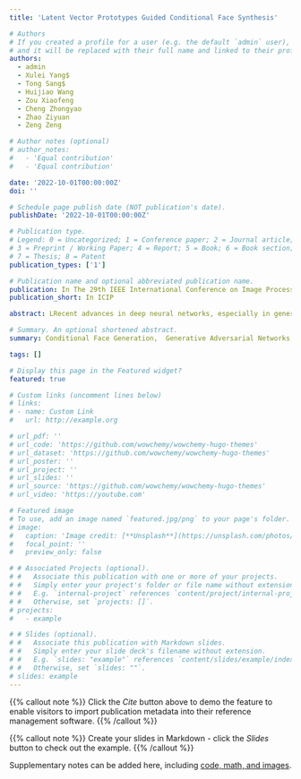 ```yaml
---
title: 'Latent Vector Prototypes Guided Conditional Face Synthesis'

# Authors
# If you created a profile for a user (e.g. the default `admin` user), write the username (folder name) here
# and it will be replaced with their full name and linked to their profile.
authors:
  - admin
  - Xulei Yang$
  - Tong Sang$
  - Huijiao Wang
  - Zou Xiaofeng
  - Cheng Zhongyao
  - Zhao Ziyuan
  - Zeng Zeng

# Author notes (optional)
# author_notes:
#   - 'Equal contribution'
#   - 'Equal contribution'

date: '2022-10-01T00:00:00Z'
doi: ''

# Schedule page publish date (NOT publication's date).
publishDate: '2022-10-01T00:00:00Z'

# Publication type.
# Legend: 0 = Uncategorized; 1 = Conference paper; 2 = Journal article;
# 3 = Preprint / Working Paper; 4 = Report; 5 = Book; 6 = Book section;
# 7 = Thesis; 8 = Patent
publication_types: ['1']

# Publication name and optional abbreviated publication name.
publication: In The 29th IEEE International Conference on Image Processing
publication_short: In ICIP

abstract: LRecent advances in deep neural networks, especially in generative adversarial networks (GAN), have shown remarkable progress in face image generations. However, most of the existing face image generators can only synthesize random face images, but are not able to control the attributes of the generated face images. Though conditional GAN based methods can manipulate the attributes to some extent, but can only generate low-resolution face images up to $256\times 256$. In this study, based on StyleGAN, one of the state-of-the-art image generators for synthesizing high-quality face images, we propose a simple but efficient approach to generate high-resolution and hyper-realistic face images with any desired attribute. By training an attribute classifier to assign attribute labels to given synthesized face images, we build the links between latent vectors and face attributes. In such a way, the latent vectors can be grouped into different clusters, one cluster corresponding to one face attribute, respectively. We then extract the prototypes for the clusters, which are used to control the attribute of the generated face image. Extensive experiments demonstrate the effectiveness of the proposed approach for high-quality face image generation with predefined attributes. 

# Summary. An optional shortened abstract.
summary: Conditional Face Generation,  Generative Adversarial Networks, Prototype Clustering

tags: []

# Display this page in the Featured widget?
featured: true

# Custom links (uncomment lines below)
# links:
# - name: Custom Link
#   url: http://example.org

# url_pdf: ''
# url_code: 'https://github.com/wowchemy/wowchemy-hugo-themes'
# url_dataset: 'https://github.com/wowchemy/wowchemy-hugo-themes'
# url_poster: ''
# url_project: ''
# url_slides: ''
# url_source: 'https://github.com/wowchemy/wowchemy-hugo-themes'
# url_video: 'https://youtube.com'

# Featured image
# To use, add an image named `featured.jpg/png` to your page's folder.
# image:
#   caption: 'Image credit: [**Unsplash**](https://unsplash.com/photos/pLCdAaMFLTE)'
#   focal_point: ''
#   preview_only: false

# # Associated Projects (optional).
# #   Associate this publication with one or more of your projects.
# #   Simply enter your project's folder or file name without extension.
# #   E.g. `internal-project` references `content/project/internal-project/index.md`.
# #   Otherwise, set `projects: []`.
# projects:
#   - example

# # Slides (optional).
# #   Associate this publication with Markdown slides.
# #   Simply enter your slide deck's filename without extension.
# #   E.g. `slides: "example"` references `content/slides/example/index.md`.
# #   Otherwise, set `slides: ""`.
# slides: example
---
```


{{% callout note %}}
Click the _Cite_ button above to demo the feature to enable visitors to import publication metadata into their reference management software.
{{% /callout %}}

{{% callout note %}}
Create your slides in Markdown - click the _Slides_ button to check out the example.
{{% /callout %}}

Supplementary notes can be added here, including [code, math, and images](https://wowchemy.com/docs/writing-markdown-latex/).
